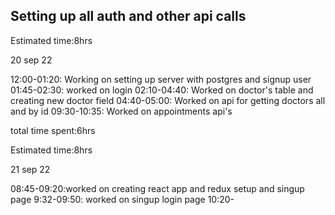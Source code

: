 ## Setting up all auth and other api calls

Estimated time:8hrs

20 sep 22

   12:00-01:20: Working on setting up server with postgres and signup user
   01:45-02:30: worked on login
   02:10-04:40: Worked on doctor's table and creating new doctor field
   04:40-05:00: Worked on api for getting  doctors all and by id
   09:30-10:35: Worked on appointments api's

total time spent:6hrs

Estimated time:8hrs

21 sep 22
    
   08:45-09:20:worked on creating react app and redux setup and singup page
   9:32-09:50: worked on singup login page
   10:20-